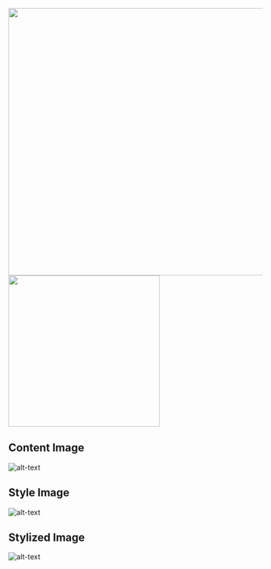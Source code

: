 
<img src="https://github.com/emreyesilyurt/neural_style_transfer/blob/master/content.jpg?raw=true" width="530"/> <img src="https://github.com/emreyesilyurt/neural_style_transfer/blob/master/style.jpg?raw=true" width="300"/>


## Content Image
![alt-text](https://github.com/emreyesilyurt/neural_style_transfer/blob/master/content.jpg?raw=true)

## Style Image
![alt-text](https://github.com/emreyesilyurt/neural_style_transfer/blob/master/style.jpg?raw=true)

## Stylized Image
![alt-text](https://github.com/emreyesilyurt/neural_style_transfer/blob/master/stylized-image.png?raw=true)
